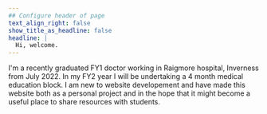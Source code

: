```yaml
---
## Configure header of page
text_align_right: false
show_title_as_headline: false
headline: |
  Hi, welcome.
---
```


<!-- this is a subheadline -->
I'm a recently graduated FY1 doctor working in Raigmore hospital, Inverness from July 2022. In my FY2 year I will be undertaking a 4 month medical education block. I am new to website developement and have made this website both as a personal project and in the hope that it might become a useful place to share resources with students.
